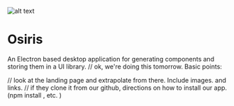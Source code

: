 


![alt text](https://i.ibb.co/pyyR40z/Final-Osiris.jpg)


# Osiris
An Electron based desktop application for generating components and storing them in a UI library.
// ok, we're doing this tomorrow. Basic points: 

// look at the landing page and extrapolate from there. Include images.  and links. 
// if they clone it from our github, directions on how to install our app. (npm install , etc. )
